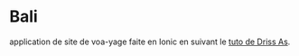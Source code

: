 # Bali

application de site de voa-yage faite en Ionic en suivant le [tuto de Driss As](https://www.youtube.com/watch?v=fIaH88hpL9k&feature=emb_title).


